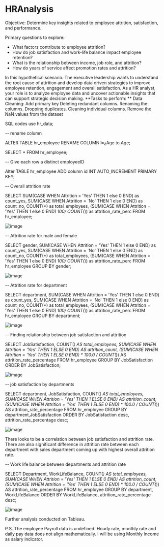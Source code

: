 # HRAnalysis

Objective: Determine key insights related to employee attrition, satisfaction, and performance.

Primary questions to explore:
- What factors contribute to employee attrition?
- How do job satisfaction and work-life balance impact employee retention?
- What is the relationship between income, job role, and attrition?
- How do years of service affect promotion rates and attrition?

In this hypothetical scenario. The executive leadership wants to understand the root cause of attrition and develop data driven strategies to improve employee retention, engagement and overall satisfaction.
As a HR analyst, your role is to analyze employee data and uncover actionable insights that can support strategic decision making.
**Tasks to perform: **
Data Cleaning:
Add primary key
Deleting redundant columns.
Renaming the columns.
Dropping duplicates.
Cleaning individual columns.
Remove the NaN values from the dataset

SQL codes
use hr_data;

-- rename column

ALTER TABLE hr_employee
RENAME COLUMN ï»¿Age to Age;

SELECT *
FROM hr_employee;

-- Give each row a distinct employeeID

Alter TABLE hr_employee
ADD column id INT AUTO_INCREMENT PRIMARY KEY;

-- Overall attrition rate

SELECT 
SUM(CASE WHEN Attrition = 'Yes' THEN 1 else 0 END) as count_yes,
SUM(CASE WHEN Attrition = 'No' THEN 1 else 0 END) as count_no,
COUNT(*) as total_employees,
(SUM(CASE WHEN Attrition = 'Yes' THEN 1 else 0 END) *100/ COUNT(*)) as attrition_rate_perc
FROM hr_employee;

![image](https://github.com/user-attachments/assets/b453897b-7bcb-4b70-bb48-0333c2d5e9c6)

-- Attrition rate for male and female

SELECT 
gender,
SUM(CASE WHEN Attrition = 'Yes' THEN 1 else 0 END) as count_yes,
SUM(CASE WHEN Attrition = 'No' THEN 1 else 0 END) as count_no,
COUNT(*) as total_employees,
(SUM(CASE WHEN Attrition = 'Yes' THEN 1 else 0 END) *100/ COUNT(*)) as attrition_rate_perc
FROM hr_employee
GROUP BY gender;

![image](https://github.com/user-attachments/assets/475a552c-a633-4a87-aa9d-5ed8c146e792)

-- Attrition rate for department

SELECT 
department,
SUM(CASE WHEN Attrition = 'Yes' THEN 1 else 0 END) as count_yes,
SUM(CASE WHEN Attrition = 'No' THEN 1 else 0 END) as count_no,
COUNT(*) as total_employees,
(SUM(CASE WHEN Attrition = 'Yes' THEN 1 else 0 END) *100/ COUNT(*)) as attrition_rate_perc
FROM hr_employee
GROUP BY department;

![image](https://github.com/user-attachments/assets/c0fe60d1-3cbf-4be6-b35f-4ceb60c5edbf)

-- Finding relationship between job satisfaction and attrition

SELECT 
    JobSatisfaction,
    COUNT(*) AS total_employees,
    SUM(CASE WHEN Attrition = 'Yes' THEN 1 ELSE 0 END) AS attrition_count,
    (SUM(CASE WHEN Attrition = 'Yes' THEN 1 ELSE 0 END) * 100.0 / COUNT(*)) AS attrition_rate_percentage
FROM hr_employee
GROUP BY JobSatisfaction
ORDER BY JobSatisfaction;

![image](https://github.com/user-attachments/assets/8691a6b3-08af-4af8-b16c-ede9acfc48a9)

-- job satisfaction by departments

SELECT 
	department,
    JobSatisfaction,
    COUNT(*) AS total_employees,
    SUM(CASE WHEN Attrition = 'Yes' THEN 1 ELSE 0 END) AS attrition_count,
    (SUM(CASE WHEN Attrition = 'Yes' THEN 1 ELSE 0 END) * 100.0 / COUNT(*)) AS attrition_rate_percentage
FROM hr_employee
GROUP BY department,JobSatisfaction
ORDER BY JobSatisfaction desc, attrition_rate_percentage desc;

![image](https://github.com/user-attachments/assets/aa3e3e7d-c69f-41c8-9e76-320a74702a53)

There looks to be a correlation between job satisfaction and attrition rate.
There are also significant difference in attrition rate between each department with sales department coming up with highest overall attrition rate.

-- Work life balance between departments and attrition rate

SELECT 
	Department,
    WorkLifeBalance,
    COUNT(*) AS total_employees,
    SUM(CASE WHEN Attrition = 'Yes' THEN 1 ELSE 0 END) AS attrition_count,
    (SUM(CASE WHEN Attrition = 'Yes' THEN 1 ELSE 0 END) * 100.0 / COUNT(*)) AS attrition_rate_percentage
FROM hr_employee
GROUP BY department, WorkLifeBalance
ORDER BY WorkLifeBalance, attrition_rate_percentage desc;

![image](https://github.com/user-attachments/assets/76e5d1a1-7193-4a6f-93ed-f57d7797344f)

Further analysis conducted on Tableau.

P.S. The employee Payroll data is undefined. Hourly rate, monthly rate and daily pay data does not align mathematically. I will be using Monthly Income as salary indicator.
